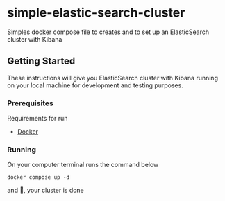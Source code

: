 # simple-elastic-search-cluster
Simples docker compose file to creates and to set up an ElasticSearch cluster with Kibana

## Getting Started
These instructions will give you ElasticSearch cluster with Kibana running on your local machine for development and testing purposes.

### Prerequisites
Requirements for run
- [Docker](https://www.docker.com/products/docker-desktop/)

### Running
On your computer terminal runs the command below

    docker compose up -d
  
and :tada:, your cluster is done
